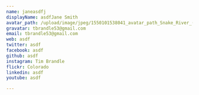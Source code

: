 ```yaml
---
name: janeasdfj
displayName: asdfJane Smith
avatar_path: /upload/image/jpeg/1550101538041_avatar_path_Snake_River_(5mb).jpg
gravatar: tbrandle53@gmail.com
email: tbrandle53@gmail.com
web: asdf
twitter: asdf
facebook: asdf
github: asdf
instagram: Tim Brandle
flickr: Colorado
linkedin: asdf
youtube: asdf

---
```


















